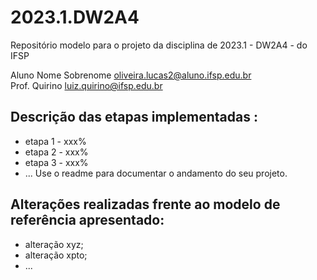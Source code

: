 # 2023.1.DW2A4
Repositório modelo para o projeto da disciplina de 2023.1 - DW2A4 - do IFSP 

Aluno Nome Sobrenome  <oliveira.lucas2@aluno.ifsp.edu.br>  \
Prof. Quirino         <luiz.quirino@ifsp.edu.br>

## Descrição das etapas implementadas :
- etapa 1 - xxx%
- etapa 2 - xxx%
- etapa 3 - xxx%
- ...
  Use o readme para documentar o andamento do seu projeto.

## Alterações realizadas frente ao modelo de referência apresentado:
- alteração xyz;
- alteração xpto;
- ...
